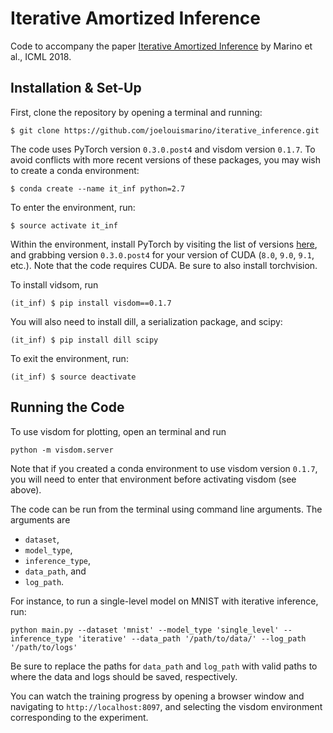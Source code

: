 # Iterative Amortized Inference

Code to accompany the paper [Iterative Amortized Inference](http://joelouismarino.github.io/research/icml_2018_paper.pdf) by Marino et al., ICML 2018.


## Installation & Set-Up

First, clone the repository by opening a terminal and running:
```
$ git clone https://github.com/joelouismarino/iterative_inference.git
```
The code uses PyTorch version `0.3.0.post4` and visdom version `0.1.7`. To avoid conflicts with more recent versions of these packages, you may wish to create a conda environment:
```
$ conda create --name it_inf python=2.7
```
To enter the environment, run:
```
$ source activate it_inf
```
Within the environment, install PyTorch by visiting the list of versions [here](https://pytorch.org/previous-versions/), and grabbing version `0.3.0.post4` for your version of CUDA (`8.0`, `9.0`, `9.1`, etc.). Note that the code requires CUDA. Be sure to also install torchvision.

To install vidsom, run
```
(it_inf) $ pip install visdom==0.1.7
```
You will also need to install dill, a serialization package, and scipy:
```
(it_inf) $ pip install dill scipy
```
To exit the environment, run:
```
(it_inf) $ source deactivate
```

## Running the Code

To use visdom for plotting, open an terminal and run
```
python -m visdom.server
```
Note that if you created a conda environment to use visdom version `0.1.7`, you will need to enter that environment before activating visdom (see above).

The code can be run from the terminal using command line arguments. The arguments are
* `dataset`,
* `model_type`,
* `inference_type`,
* `data_path`, and
* `log_path`.

For instance, to run a single-level model on MNIST with iterative inference, run:
```
python main.py --dataset 'mnist' --model_type 'single_level' --inference_type 'iterative' --data_path '/path/to/data/' --log_path '/path/to/logs'
```
Be sure to replace the paths for `data_path` and `log_path` with valid paths to where the data and logs should be saved, respectively.

You can watch the training progress by opening a browser window and navigating to `http://localhost:8097`, and selecting the visdom environment corresponding to the experiment.
